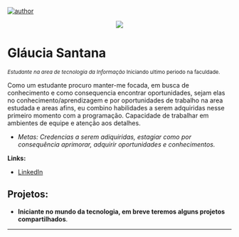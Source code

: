 [![author](https://img.shields.io/badge/author-glauciasantana-red.svg)](https://www.linkedin.com/in/gl%C3%A1ucia-santana-955310206/)

<p align="center">
  <img src="https://user-images.githubusercontent.com/66918680/125146915-dc767d80-e0fe-11eb-9507-11a333b16868.jpg">
</p>

# **Gláucia Santana**
<sub>*Estudante na area de tecnologia da Informação* Iniciando ultimo periodo na faculdade. </sub>

Como um estudante procuro manter-me focada, em busca de conhecimento e como consequencia encontrar oportunidades, sejam elas no conhecimento/aprendizagem e por oportunidades de trabalho na area estudada e areas afins, eu combino habilidades a serem adquiridas nesse primeiro momento com a programação. Capacidade de trabalhar em ambientes de equipe e atenção aos detalhes.

* *Metas: Credencias a serem adiquiridas, estagiar como por consequência aprimorar, adquirir oportunidades e conhecimentos.*


**Links:**
* [LinkedIn](https://www.linkedin.com/in/gl%C3%A1ucia-santana-955310206/)


## Projetos:
* **Iniciante no mundo da tecnologia, em breve teremos alguns projetos compartilhados**.
---
